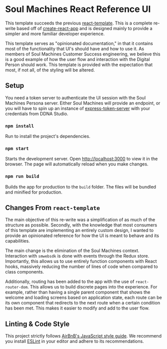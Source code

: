 # Soul Machines React Reference UI

This template succeeds the previous [react-template](https://github.com/soulmachines/react-template). This is a complete re-write based off of [create-react-app](https://github.com/facebook/create-react-app) and is designed mainly to provide a simpler and more familiar developer experience.

This template serves as "opinionated documentation," in that it contains most of the functionality that UI's should have and how to use it. As members of Soul Machines Customer Success engineering, we believe this is a good example of how the user flow and interaction with the Digital Person should work. This template is provided with the expectation that most, if not all, of the styling will be altered.

## Setup

You need a token server to authenticate the UI session with the Soul Machines Persona server. Either Soul Machines will provide an endpoint, or you will have to spin up an instance of [express-token-server](https://github.com/soulmachines/express-token-server) with your credentials from DDNA Studio.

### `npm install`
Run to install the project's dependencies.

### `npm start`
Starts the development server. Open [http://localhost:3000](http://localhost:3000) to view it in the browser. The page will automatically reload when you make changes.

### `npm run build`
Builds the app for production to the `build` folder. The files will be bundled and minified for production.

## Changes From `react-template`

The main objective of this re-write was a simplification of as much of the structure as possible. Secondly, with the knowledge that most consumers of this template are implementing an entirely custom design, I wanted to provide an opinionated reference for how the UI is meant to behave and its capabilities.

The main change is the elimination of the Soul Machines context. Interaction with `smwebsdk` is done with events through the Redux store. Importantly, this allows us to use entirely function components with React hooks, massively reducing the number of lines of code when compared to class components.

Additionally, routing has been added to the app with the use of `react-router-dom`. This allows us to build discrete pages into the experience. For example, rather than having a single parent component that shows the welcome and loading screens based on application state, each route can be its own component that redirects to the next route when a certain condition has been met. This makes it easier to modify and add to the user flow.

## Linting & Code Style

This project strictly follows [AirBnB's JavaScript style guide](https://github.com/airbnb/javascript). We recommend you install [ESLint](https://eslint.org/) in your editor and adhere to its recommendations.
